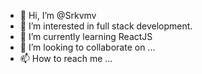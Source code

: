 - 👋 Hi, I’m @Srkvmv
- 👀 I’m interested in full stack development.
- 🌱 I’m currently learning ReactJS
- 💞️ I’m looking to collaborate on ...
- 📫 How to reach me ...

<!---
Srkvmv/Srkvmv is a ✨ special ✨ repository because its `README.md` (this file) appears on your GitHub profile.
You can click the Preview link to take a look at your changes.
--->
